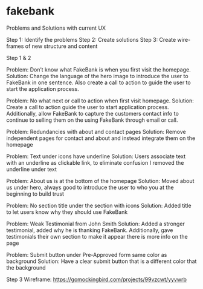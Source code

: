 # fakebank

Problems and Solutions with current UX 

Step 1: Identify the problems
Step 2: Create solutions
Step 3: Create wire-frames of new structure and content 

Step 1 & 2

Problem: Don’t know what FakeBank is when you first visit the homepage.
Solution: Change the language of the hero image to introduce the user to FakeBank in one sentence. Also create a call to action to guide the user to start the application process.

Problem: No what next or call to action when first visit homepage. 
Solution: Create a call to action guide the user to start application process. Additionally, allow FakeBank to capture the customers contact info to continue to selling them on the using FakeBank through email or call.   

Problem: Redundancies with about and contact pages
Solution: Remove independent pages for contact and about and instead integrate them on the homepage 

Problem: Text under icons have underline
Solution: Users associate text with an underline as clickable link, to eliminate confusion I removed  the underline under text 

Problem: About us is at the bottom of the homepage
Solution:  Moved about us under hero, always good to introduce the user to who you at the beginning to build trust

Problem: No section title under the section with icons
Solution: Added title to let users know why they should use FakeBank 

Problem: Weak Testimonial from John Smith
Solution: Added a stronger testimonial, added why he is thanking FakeBank. Additionally, gave testimonials their own section to make it appear there is more info on the page

Problem: Submit button under Pre-Approved form same color as background
Solution: Have a clear submit button that is a different color that the background 

Step 3
Wireframe: https://gomockingbird.com/projects/99vzcwt/yyvwrb
